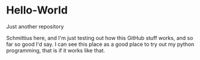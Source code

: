 # Hello-World
Just another repository


Schmittius here, and I'm just testing out how this GitHub stuff works, and so far so good I'd say.
I can see this place as a good place to try out my python programming, that is if it works like that.
